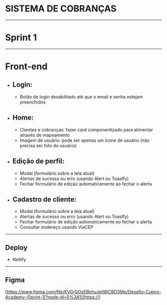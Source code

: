 # SISTEMA DE COBRANÇAS
---
# Sprint 1
---
# Front-end

* ## Login:
  * Botão de login desabilitado até que o email e senha estejam preenchidos

* ## Home:
  * Clientes e cobranças: fazer card componentizado para alimentar através de mapeamento
  * Imagem de usuário: pode ser apenas um ícone de usuário (não precisa ser foto do usuário)

* ## Edição de perfil:
  * Modal (formulário sobre a tela atual)
  * Alertas de sucesso ou erro (usando Alert ou Toastfy)
  * Fechar formulário de edição automaticamente ao fechar o alerta

* ## Cadastro de cliente:
  * Modal (formulário sobre a tela atual)
  * Alertas de sucesso ou erro (usando Alert ou Toastfy)
  * Fechar formulário de edição automaticamente ao fechar o alerta
  * Consultar endereço usando ViaCEP

---

## Deploy
* Netlify

---

## Figma
[https://www.figma.com/file/KV0rQOsEBphvJehWCBD3Mp/Desafio-Cubos-Academy-(Sprint-1)?node-id=0%3A1](https://)